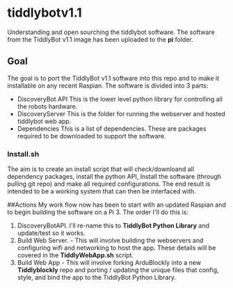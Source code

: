 # tiddlybotv1.1
Understanding and open sourching the tiddlybot software.  The software from the TiddlyBot v1.1 image has been uploaded to the **pi** folder. 

## Goal  
The goal is to port the TiddlyBot v1.1 software into this repo and to make it installable on any recent Raspian.  The software is divided into 3 parts:

* DiscoveryBot API
This is the lower level python library for controlling all the robots hardware.
* DiscoveryServer
This is the folder for running the webserver and hosted tiddlybot web app.
* Dependencies 
This is a list of dependencies.  These are packages required to be downloaded to support the software.

### Install.sh
The aim is to create an install script that will check/downloand all dependency packages, install the python API, Install the software (through pulling git repo) and make all required configurations.  The end result is intended to be a working system that can then be interfaced with. 

##Actions
My work flow now has been to start with an updated Raspian and to begin building the software on a Pi 3. The order I'll do this is:

1.  DiscoveryBotAPI.  I'll re-name this to  **TiddlyBot Python Library** and update/test so it works.
2.  Build Web Server.  - This will involve building the webservers and configuring wifi and networking to host the app. These details will be covered in the **TiddlyWebApp.sh** script. 
3.  Build Web App - This will involve forking ArduBlockly into a new **Tiddlyblockly** repo and porting / updating the unique files that config, style, and bind the app to the TiddlyBot Python Library. 
